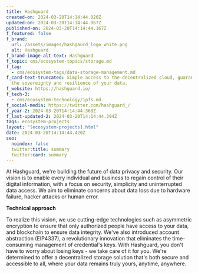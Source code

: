 ```yaml
---
title: Hashguard
created-on: 2024-03-20T14:14:44.020Z
updated-on: 2024-03-20T14:14:44.067Z
published-on: 2024-03-20T14:14:44.167Z
f_featured: false
f_brand:
  url: /assets/images/hashgaurd_logo_white.png
  alt: Hashguard
f_brand-image-alt-text: Hashguard
f_topic: cms/ecosystem-topics/storage.md
f_tag:
  - cms/ecosystem-tags/data-storage-management.md
f_card-text-truncated: Simple access to the decentralized cloud, guaranteeing
  the sovereignty and resilience of your data.
f_website: https://hashguard.io/
f_tech-3:
  - cms/ecosystem-technology/ipfs.md
f_social-media: https://twitter.com/hashguard_/
f_year-2: 2024-03-20T14:14:44.368Z
f_last-updated-2: 2024-03-20T14:14:44.394Z
tags: ecosystem-projects
layout: "[ecosystem-projects].html"
date: 2024-03-20T14:14:44.420Z
seo:
  noindex: false
  twitter:title: summary
  twitter:card: summary
---
```

At Hashguard, we're building the future of data privacy and security. Our vision is to enable every individual and business to regain control of their digital information, with a focus on security, simplicity and uninterrupted data access. We aim to eliminate concerns about data loss due to hardware failure, hacker attacks or human error.

**Technical approach**

To realize this vision, we use cutting-edge technologies such as asymmetric encryption to ensure that only authorized people have access to your data, and blockchain to ensure data integrity. We've also introduced account abstraction (EIP4337), a revolutionary innovation that eliminates the time-consuming management of credential's keys. With Hashguard, you don't have to worry about losing keys - we take care of it for you. We're determined to offer a decentralized storage solution that's both secure and accessible to all, where your data remains truly yours, anytime, anywhere.